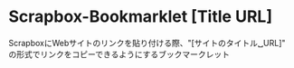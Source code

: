 # Scrapbox-Bookmarklet [Title URL]

ScrapboxにWebサイトのリンクを貼り付ける際、"[サイトのタイトル␣URL]" の形式でリンクをコピーできるようにするブックマークレット

